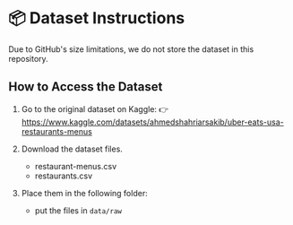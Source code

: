 # 📦 Dataset Instructions

Due to GitHub's size limitations, we do not store the dataset in this repository.

## How to Access the Dataset

1. Go to the original dataset on Kaggle:
   👉 https://www.kaggle.com/datasets/ahmedshahriarsakib/uber-eats-usa-restaurants-menus

2. Download the dataset files.
    - restaurant-menus.csv
    - restaurants.csv

3. Place them in the following folder:
    - put the files in `data/raw`
